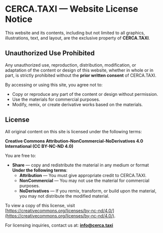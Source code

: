 # CERCA.TAXI — Website License Notice

This website and its contents, including but not limited to all graphics, illustrations, text, and layout, are the exclusive property of **CERCA.TAXI**.

## Unauthorized Use Prohibited

Any unauthorized use, reproduction, distribution, modification, or adaptation of the content or design of this website, whether in whole or in part, is strictly prohibited without the **prior written consent** of CERCA.TAXI.

By accessing or using this site, you agree not to:

- Copy or reproduce any part of the content or design without permission.
- Use the materials for commercial purposes.
- Modify, remix, or create derivative works based on the materials.

## License

All original content on this site is licensed under the following terms:

**Creative Commons Attribution-NonCommercial-NoDerivatives 4.0 International (CC BY-NC-ND 4.0)**

You are free to:

- **Share** — copy and redistribute the material in any medium or format  
  **Under the following terms**:
  - **Attribution** — You must give appropriate credit to CERCA.TAXI.
  - **NonCommercial** — You may not use the material for commercial purposes.
  - **NoDerivatives** — If you remix, transform, or build upon the material, you may not distribute the modified material.

To view a copy of this license, visit [https://creativecommons.org/licenses/by-nc-nd/4.0/](https://creativecommons.org/licenses/by-nc-nd/4.0/).

For licensing inquiries, contact us at: **info@cerca.taxi**
